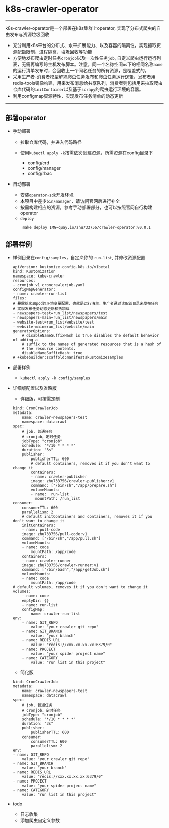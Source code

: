 # k8s-crawler-operator

----

k8s-crawler-operator是一个部署在k8s集群上operator, 实现了分布式爬虫的自由发布与资源垃圾回收

- 充分利用k8s平台的分布式、水平扩展能力、以及容器的隔离性，实现抓取资源配额限制、进程隔离、垃圾回收等功能
- 方便地发布爬虫定时任务`cronjob`以及一次性任务`job`, 自定义爬虫运行运行列表，无需再编写跨主机发布脚本。注意，同一个名称空间`ns`下的相同名称`name`的运行清单发布时，会回收上一个同名任务的所有资源，是覆盖式的。
- 采用生产者-消费者模型解耦爬虫任务发布和爬虫任务运行逻辑，发布者用redis-tools镜像构建，用来发布消息给共享队列，消费者则包括用来拉取爬虫仓库代码的`initContainer`以及基于`scrapy`的爬虫运行环境的容器。
- 利用configmap资源特性，实现发布任务清单的动态更新
----

## 部署operator

- 手动部署

    - 拉取仓库代码，并进入代码路径

    - 使用`kubectl apply -k`按需依次创建资源，所需资源在config目录下
        - config/crd
        - config/manager
        - config/rbac

- 自动部署

    - 安装[`operator-sdk`](https://sdk.operatorframework.io/docs/building-operators/golang/tutorial/)开发环境
    - 本项目中差少`bin/manager`，请访问官网后进行补全
    - 按需构建相应的资源，参考手动部署部分，也可以按照官网自行构建operator
    - `deploy`
      ```
       make deploy IMG=quay.io/zhu733756/crawler-operator:v0.0.1
      ```

## 部署样例

- 样例目录在`config/samples`，自定义你的 `run-list`, 并修改资源配置
    ```
    apiVersion: kustomize.config.k8s.io/v1beta1
    kind: Kustomization
    namespace: kube-crawler
    resources:
    - cronjob_v1_croncrawlerjob.yaml
    configMapGenerator:
    - name: crawler-run-list
    files:
    # 暴露给爬虫pod的环境变量配置，也就是运行清单，生产者通过读取该目录来发布任务
    # 实现发布任务动态更新和热加载
    - newspapers-test=run_list/newspapers/test
    - newspapers-main=run_list/newspapers/main
    - website-test=run_list/website/test
    - website-main=run_list/website/main
    generatorOptions:
        # disableNameSuffixHash is true disables the default behavior of adding a
        # suffix to the names of generated resources that is a hash of
        # the resource contents.
        disableNameSuffixHash: true
    # +kubebuilder:scaffold:manifestskustomizesamples
    ```
- 部署样例
    - `kubectl apply -k config/samples`

- 详细版配置以及省略版

    - 详细版，可按需定制
    ``` 详细版
    kind: CronCrawlerJob
    metadata:
        name: crawler-newspapers-test
        namespace: datacrawl
    spec:
        # job, 普通任务
        # cronjob，定时任务
        jobType: "cronjob" 
        schedule: "*/10 * * * *"
        duration: "3s"
        publisher:
            publisherTTL: 600
            # default containers, removes it if you don't want to change it
            containers:
            - name: crawler-publisher
            image: zhu733756/crawler-publisher:v1
            command: ["/bin/sh","/app/prepare.sh"]
            volumeMounts:
            - name:  run-list
              mountPath: /run_list
    consumer:
        consumerTTL: 600
        parallelism: 2
        # default initContainers and containers, removes it if you don't want to change it
        initContainers:
        - name: pull-code
        image: zhu733756/pull-code:v1
        command: ["/bin/sh","/app/pull.sh"]
        volumeMounts:
        - name: code
            mountPath: /app/code
        containers:
        - name: crawler-runner
        image: zhu733756/crawler-runner:v1
        command: ["/bin/bash","/app/getJob.sh"]
        volumeMounts:
        - name: code
            mountPath: /app/code
    # default volumes, removes it if you don't want to change it
    volumes:
        - name: code
        emptyDir: {}
        - name: run-list
        configMap:
            name: crawler-run-list
    env:
        - name: GIT_REPO
            value: "your crawler git repo"
        - name: GIT_BRANCH
            value: "your branch"
        - name: REDIS_URL
            value: "redis://xxx.xx.xx.xx:6379/0"
        - name: PROJECT
            value: "your spider project name"
        - name: CATEGORY
            value: "run list in this project"
    ```
    - 简化版

    ``` 简化版
    kind: CronCrawlerJob
    metadata:
        name: crawler-newspapers-test
        namespace: datacrawl
    spec:
        # job, 普通任务
        # cronjob，定时任务
        jobType: "cronjob" 
        schedule: "*/10 * * * *"
        duration: "3s"
        publisher:
            publisherTTL: 600
        consumer:
            consumerTTL: 600
            parallelism: 2
    env:
    - name: GIT_REPO
        value: "your crawler git repo"
    - name: GIT_BRANCH
        value: "your branch"
    - name: REDIS_URL
        value: "redis://xxx.xx.xx.xx:6379/0"
    - name: PROJECT
        value: "your spider project name"
    - name: CATEGORY
        value: "run list in this project"
    ```
- todo
    - 日志收集
    - 添加爬虫自定义参数




